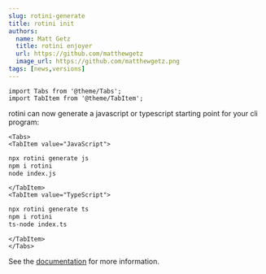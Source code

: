 ```yaml
---
slug: rotini-generate
title: rotini init
authors:
  name: Matt Getz
  title: rotini enjoyer
  url: https://github.com/matthewgetz
  image_url: https://github.com/matthewgetz.png
tags: [news,versions]
---
```


```mdx-code-block
import Tabs from '@theme/Tabs';
import TabItem from '@theme/TabItem';
```

rotini can now generate a javascript or typescript starting point for your cli program:  

```mdx-code-block
<Tabs>
<TabItem value="JavaScript">
```

```bash
npx rotini generate js
npm i rotini
node index.js
```

```mdx-code-block
</TabItem>
<TabItem value="TypeScript">
```

```bash
npx rotini generate ts
npm i rotini
ts-node index.ts
```

```mdx-code-block
</TabItem>
</Tabs>
```

See the [documentation](/docs/1.0.3) for more information.  
